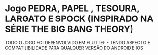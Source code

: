 # Jogo PEDRA, PAPEL , TESOURA, LARGATO E SPOCK (INSPIRADO NA SÉRIE THE BIG BANG THEORY)

TODO O JOGO FOI DESENVOLVIDO EM FLUTTER - TENDO ASPECTO E COMPATILIBILIDADE PARA QUALQUER VERSÃO DO ANDROID E IOS
